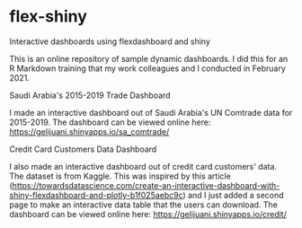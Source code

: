 # flex-shiny
Interactive dashboards using flexdashboard and shiny

This is an online repository of sample dynamic dashboards. I did this for an R Markdown training that my work colleagues and I conducted in February 2021.

Saudi Arabia's 2015-2019 Trade Dashboard

I made an interactive dashboard out of Saudi Arabia's UN Comtrade data for 2015-2019. The dashboard can be viewed online here: https://gelijuani.shinyapps.io/sa_comtrade/ 

Credit Card Customers Data Dashboard

I also made an interactive dashboard out of credit card customers' data. The dataset is from Kaggle. 
This was inspired by this article (https://towardsdatascience.com/create-an-interactive-dashboard-with-shiny-flexdashboard-and-plotly-b1f025aebc9c) and I just added a second page to make an interactive data table that the users can download. 
The dashboard can be viewed online here: https://gelijuani.shinyapps.io/credit/


